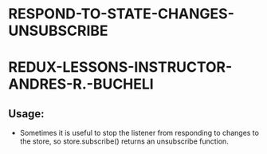 # RESPOND-TO-STATE-CHANGES-UNSUBSCRIBE

# REDUX-LESSONS-INSTRUCTOR-ANDRES-R.-BUCHELI

## Usage:

* Sometimes it is useful to stop the listener from responding to changes to the store, so store.subscribe() returns an unsubscribe function.
